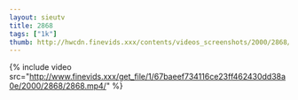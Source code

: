 ```yaml
--- 
layout: sieutv
title: 2868
tags: ["1k"]
thumb: http://hwcdn.finevids.xxx/contents/videos_screenshots/2000/2868/preview.mp4.jpg
---
```

{% include video src="http://www.finevids.xxx/get_file/1/67baeef734116ce23ff462430dd38a0e/2000/2868/2868.mp4/" %} 
